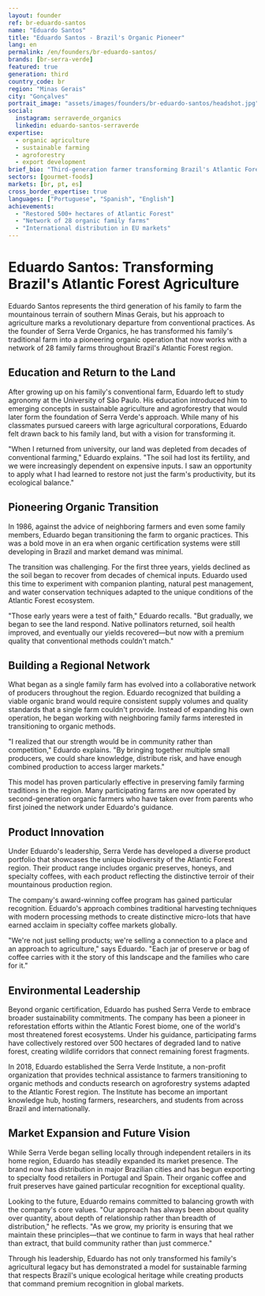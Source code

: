 ```yaml
---
layout: founder
ref: br-eduardo-santos
name: "Eduardo Santos"
title: "Eduardo Santos - Brazil's Organic Pioneer"
lang: en
permalink: /en/founders/br-eduardo-santos/
brands: [br-serra-verde]
featured: true
generation: third
country_code: br
region: "Minas Gerais"
city: "Gonçalves"
portrait_image: "assets/images/founders/br-eduardo-santos/headshot.jpg"
social:
  instagram: serraverde_organics
  linkedin: eduardo-santos-serraverde
expertise:
  - organic agriculture
  - sustainable farming
  - agroforestry
  - export development
brief_bio: "Third-generation farmer transforming Brazil's Atlantic Forest agriculture through organic practices and supporting 28 family farms."
sectors: [gourmet-foods]
markets: [br, pt, es]
cross_border_expertise: true
languages: ["Portuguese", "Spanish", "English"]
achievements:
  - "Restored 500+ hectares of Atlantic Forest"
  - "Network of 28 organic family farms"
  - "International distribution in EU markets"
---
```

# Eduardo Santos: Transforming Brazil's Atlantic Forest Agriculture

Eduardo Santos represents the third generation of his family to farm the mountainous terrain of southern Minas Gerais, but his approach to agriculture marks a revolutionary departure from conventional practices. As the founder of Serra Verde Organics, he has transformed his family's traditional farm into a pioneering organic operation that now works with a network of 28 family farms throughout Brazil's Atlantic Forest region.

## Education and Return to the Land

After growing up on his family's conventional farm, Eduardo left to study agronomy at the University of São Paulo. His education introduced him to emerging concepts in sustainable agriculture and agroforestry that would later form the foundation of Serra Verde's approach. While many of his classmates pursued careers with large agricultural corporations, Eduardo felt drawn back to his family land, but with a vision for transforming it.

"When I returned from university, our land was depleted from decades of conventional farming," Eduardo explains. "The soil had lost its fertility, and we were increasingly dependent on expensive inputs. I saw an opportunity to apply what I had learned to restore not just the farm's productivity, but its ecological balance."

## Pioneering Organic Transition

In 1986, against the advice of neighboring farmers and even some family members, Eduardo began transitioning the farm to organic practices. This was a bold move in an era when organic certification systems were still developing in Brazil and market demand was minimal.

The transition was challenging. For the first three years, yields declined as the soil began to recover from decades of chemical inputs. Eduardo used this time to experiment with companion planting, natural pest management, and water conservation techniques adapted to the unique conditions of the Atlantic Forest ecosystem.

"Those early years were a test of faith," Eduardo recalls. "But gradually, we began to see the land respond. Native pollinators returned, soil health improved, and eventually our yields recovered—but now with a premium quality that conventional methods couldn't match."

## Building a Regional Network

What began as a single family farm has evolved into a collaborative network of producers throughout the region. Eduardo recognized that building a viable organic brand would require consistent supply volumes and quality standards that a single farm couldn't provide. Instead of expanding his own operation, he began working with neighboring family farms interested in transitioning to organic methods.

"I realized that our strength would be in community rather than competition," Eduardo explains. "By bringing together multiple small producers, we could share knowledge, distribute risk, and have enough combined production to access larger markets."

This model has proven particularly effective in preserving family farming traditions in the region. Many participating farms are now operated by second-generation organic farmers who have taken over from parents who first joined the network under Eduardo's guidance.

## Product Innovation

Under Eduardo's leadership, Serra Verde has developed a diverse product portfolio that showcases the unique biodiversity of the Atlantic Forest region. Their product range includes organic preserves, honeys, and specialty coffees, with each product reflecting the distinctive terroir of their mountainous production region.

The company's award-winning coffee program has gained particular recognition. Eduardo's approach combines traditional harvesting techniques with modern processing methods to create distinctive micro-lots that have earned acclaim in specialty coffee markets globally.

"We're not just selling products; we're selling a connection to a place and an approach to agriculture," says Eduardo. "Each jar of preserve or bag of coffee carries with it the story of this landscape and the families who care for it."

## Environmental Leadership

Beyond organic certification, Eduardo has pushed Serra Verde to embrace broader sustainability commitments. The company has been a pioneer in reforestation efforts within the Atlantic Forest biome, one of the world's most threatened forest ecosystems. Under his guidance, participating farms have collectively restored over 500 hectares of degraded land to native forest, creating wildlife corridors that connect remaining forest fragments.

In 2018, Eduardo established the Serra Verde Institute, a non-profit organization that provides technical assistance to farmers transitioning to organic methods and conducts research on agroforestry systems adapted to the Atlantic Forest region. The Institute has become an important knowledge hub, hosting farmers, researchers, and students from across Brazil and internationally.

## Market Expansion and Future Vision

While Serra Verde began selling locally through independent retailers in its home region, Eduardo has steadily expanded its market presence. The brand now has distribution in major Brazilian cities and has begun exporting to specialty food retailers in Portugal and Spain. Their organic coffee and fruit preserves have gained particular recognition for exceptional quality.

Looking to the future, Eduardo remains committed to balancing growth with the company's core values. "Our approach has always been about quality over quantity, about depth of relationship rather than breadth of distribution," he reflects. "As we grow, my priority is ensuring that we maintain these principles—that we continue to farm in ways that heal rather than extract, that build community rather than just commerce."

Through his leadership, Eduardo has not only transformed his family's agricultural legacy but has demonstrated a model for sustainable farming that respects Brazil's unique ecological heritage while creating products that command premium recognition in global markets.
